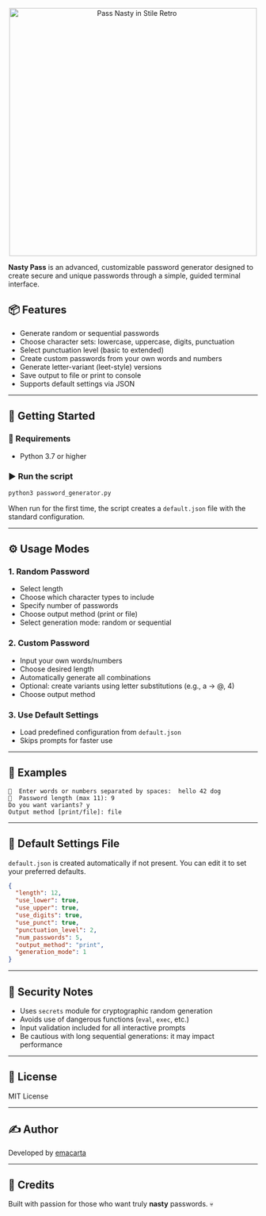 <p align="center">
  <img src="https://github.com/user-attachments/assets/430461e5-2360-4ae5-b5c9-dc4a4190a964" alt="Pass Nasty in Stile Retro" width="500" />
</p>


**Nasty Pass** is an advanced, customizable password generator designed to create secure and unique passwords through a simple, guided terminal interface.

## 📦 Features

- Generate random or sequential passwords
- Choose character sets: lowercase, uppercase, digits, punctuation
- Select punctuation level (basic to extended)
- Create custom passwords from your own words and numbers
- Generate letter-variant (leet-style) versions
- Save output to file or print to console
- Supports default settings via JSON

---

## 🚀 Getting Started

### 🔧 Requirements

- Python 3.7 or higher

### ▶️ Run the script

```bash
python3 password_generator.py
```

When run for the first time, the script creates a `default.json` file with the standard configuration.

---

## ⚙️ Usage Modes

### 1. **Random Password**
- Select length
- Choose which character types to include
- Specify number of passwords
- Choose output method (print or file)
- Select generation mode: random or sequential

### 2. **Custom Password**
- Input your own words/numbers
- Choose desired length
- Automatically generate all combinations
- Optional: create variants using letter substitutions (e.g., a → @, 4)
- Choose output method

### 3. **Use Default Settings**
- Load predefined configuration from `default.json`
- Skips prompts for faster use

---

## 🧠 Examples

```text
📝  Enter words or numbers separated by spaces:  hello 42 dog
📂  Password length (max 11): 9
Do you want variants? y
Output method [print/file]: file
```

---

## 📁 Default Settings File

`default.json` is created automatically if not present. You can edit it to set your preferred defaults.

```json
{
  "length": 12,
  "use_lower": true,
  "use_upper": true,
  "use_digits": true,
  "use_punct": true,
  "punctuation_level": 2,
  "num_passwords": 5,
  "output_method": "print",
  "generation_mode": 1
}
```

---

## 🔐 Security Notes

- Uses `secrets` module for cryptographic random generation
- Avoids use of dangerous functions (`eval`, `exec`, etc.)
- Input validation included for all interactive prompts
- Be cautious with long sequential generations: it may impact performance

---

## 📄 License

MIT License

---

## ✍️ Author

Developed by [emacarta](https://github.com/emacarta)


---

## 💋 Credits

Built with passion for those who want truly **nasty** passwords. 💀
